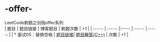 # -offer-
LeetCode刷题之剑指offer系列<br/>
| 题目 | 题目链接 | 博客题目 | 刷题次数 | +1 |
| :----: | :----: |:----: | :----: | :----: |
| * 面试05：替换空格 | [题目链接](https://leetcode-cn.com/problems/ti-huan-kong-ge-lcof/)| [题目解答(C++)](https://www.cnblogs.com/wzw0625/p/12500212.html) | 次数 | +1 |

